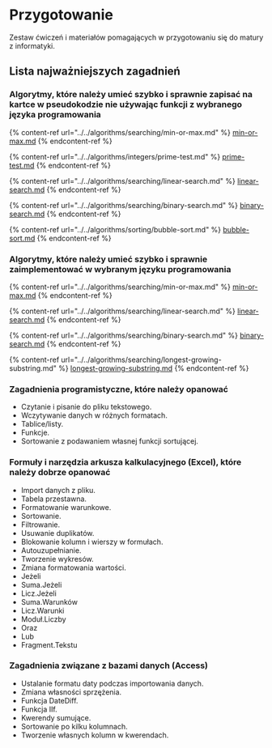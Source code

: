 # Przygotowanie

Zestaw ćwiczeń i materiałów pomagających w przygotowaniu się do matury z informatyki.

## Lista najważniejszych zagadnień

### Algorytmy, które należy umieć szybko i sprawnie zapisać na kartce w pseudokodzie nie używając funkcji z wybranego języka programowania

{% content-ref url="../../algorithms/searching/min-or-max.md" %}
[min-or-max.md](../../algorithms/searching/min-or-max.md)
{% endcontent-ref %}

{% content-ref url="../../algorithms/integers/prime-test.md" %}
[prime-test.md](../../algorithms/integers/prime-test.md)
{% endcontent-ref %}

{% content-ref url="../../algorithms/searching/linear-search.md" %}
[linear-search.md](../../algorithms/searching/linear-search.md)
{% endcontent-ref %}

{% content-ref url="../../algorithms/searching/binary-search.md" %}
[binary-search.md](../../algorithms/searching/binary-search.md)
{% endcontent-ref %}

{% content-ref url="../../algorithms/sorting/bubble-sort.md" %}
[bubble-sort.md](../../algorithms/sorting/bubble-sort.md)
{% endcontent-ref %}

### Algorytmy, które należy umieć szybko i sprawnie zaimplementować w wybranym języku programowania

{% content-ref url="../../algorithms/searching/min-or-max.md" %}
[min-or-max.md](../../algorithms/searching/min-or-max.md)
{% endcontent-ref %}

{% content-ref url="../../algorithms/searching/linear-search.md" %}
[linear-search.md](../../algorithms/searching/linear-search.md)
{% endcontent-ref %}

{% content-ref url="../../algorithms/searching/binary-search.md" %}
[binary-search.md](../../algorithms/searching/binary-search.md)
{% endcontent-ref %}

{% content-ref url="../../algorithms/searching/longest-growing-substring.md" %}
[longest-growing-substring.md](../../algorithms/searching/longest-growing-substring.md)
{% endcontent-ref %}

### Zagadnienia programistyczne, które należy opanować

- Czytanie i pisanie do pliku tekstowego.
- Wczytywanie danych w różnych formatach.
- Tablice/listy.
- Funkcje.
- Sortowanie z podawaniem własnej funkcji sortującej.

### Formuły i narzędzia arkusza kalkulacyjnego (Excel), które należy dobrze opanować

- Import danych z pliku.
- Tabela przestawna.
- Formatowanie warunkowe.
- Sortowanie.
- Filtrowanie.
- Usuwanie duplikatów.
- Blokowanie kolumn i wierszy w formułach.
- Autouzupełnianie.
- Tworzenie wykresów.
- Zmiana formatowania wartości.
- Jeżeli
- Suma.Jeżeli
- Licz.Jeżeli
- Suma.Warunków
- Licz.Warunki
- Moduł.Liczby
- Oraz
- Lub
- Fragment.Tekstu

### Zagadnienia związane z bazami danych (Access)

- Ustalanie formatu daty podczas importowania danych.
- Zmiana własności sprzężenia.
- Funkcja DateDiff.
- Funkcja IIf.
- Kwerendy sumujące.
- Sortowanie po kilku kolumnach.
- Tworzenie własnych kolumn w kwerendach.
